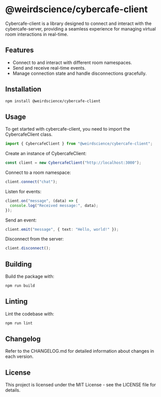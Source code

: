 # @weirdscience/cybercafe-client

Cybercafe-client is a library designed to connect and interact with the cybercafe-server, providing a seamless experience for managing virtual room interactions in real-time.

## Features

- Connect to and interact with different room namespaces.
- Send and receive real-time events.
- Manage connection state and handle disconnections gracefully.

## Installation

```bash
npm install @weirdscience/cybercafe-client
```

## Usage

To get started with cybercafe-client, you need to import the CybercafeClient class.

```typescript
import { CybercafeClient } from "@weirdscience/cybercafe-client";
```

Create an instance of CybercafeClient:

```typescript
const client = new CybercafeClient("http://localhost:3000");
```

Connect to a room namespace:

```typescript
client.connect("chat");
```

Listen for events:

```typescript
client.on("message", (data) => {
  console.log("Received message:", data);
});
```

Send an event:

```typescript
client.emit("message", { text: "Hello, world!" });
```

Disconnect from the server:

```typescript
client.disconnect();
```

## Building

Build the package with:

```bash
npm run build
```

## Linting

Lint the codebase with:

```bash
npm run lint
```

## Changelog

Refer to the CHANGELOG.md for detailed information about changes in each version.

## License

This project is licensed under the MIT License - see the LICENSE file for details.
